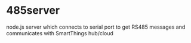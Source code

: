 # 485server
node.js server which connects to serial port to get RS485 messages and communicates with SmartThings hub/cloud
